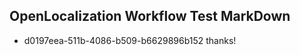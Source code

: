 ## OpenLocalization Workflow Test MarkDown

* d0197eea-511b-4086-b509-b6629896b152 
thanks!



<!--HONumber=Feb16_HO3-->

